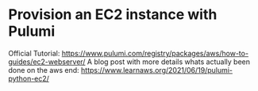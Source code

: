 # Provision an EC2 instance with Pulumi

Official Tutorial: https://www.pulumi.com/registry/packages/aws/how-to-guides/ec2-webserver/
A blog post with more details whats actually been done on the aws end: https://www.learnaws.org/2021/06/19/pulumi-python-ec2/
